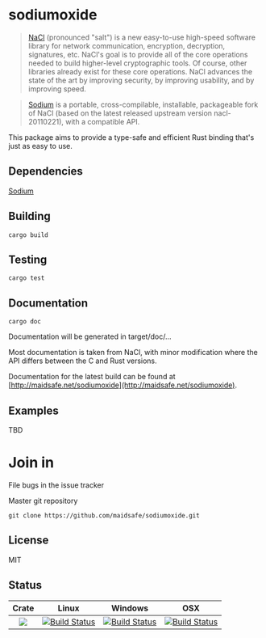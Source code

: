 sodiumoxide
===========

> [NaCl](http://nacl.cr.yp.to) (pronounced "salt") is a new easy-to-use high-speed software library for network communication, encryption, decryption, signatures, etc. NaCl's goal is to provide all of the core operations needed to build higher-level cryptographic tools.
> Of course, other libraries already exist for these core operations. NaCl advances the state of the art by improving security, by improving usability, and by improving speed.

> [Sodium](https://github.com/jedisct1/libsodium) is a portable, cross-compilable, installable, packageable fork of NaCl (based on the latest released upstream version nacl-20110221), with a compatible API.

This package aims to provide a type-safe and efficient Rust binding that's just
as easy to use.

Dependencies
------------

[Sodium](https://github.com/jedisct1/libsodium)

Building
--------
    cargo build

Testing
-------
    cargo test

Documentation
-------------
    cargo doc

Documentation will be generated in target/doc/...

Most documentation is taken from NaCl, with minor modification where the API
differs between the C and Rust versions.

Documentation for the latest build can be found at
[http://maidsafe.net/sodiumoxide](http://maidsafe.net/sodiumoxide).

Examples
--------
TBD

Join in
=======
File bugs in the issue tracker

Master git repository

    git clone https://github.com/maidsafe/sodiumoxide.git

License
-------
MIT

Status
------

| Crate | Linux | Windows | OSX |
|:-----:|:-----:|:-------:|:---:|
| [![](http://meritbadge.herokuapp.com/maidsafe_sodiumoxide)](https://crates.io/crates/maidsafe_sodiumoxide) |[![Build Status](https://travis-ci.org/maidsafe/sodiumoxide.svg?branch=master)](https://travis-ci.org/maidsafe/sodiumoxide)| [![Build Status](http://ci.maidsafe.net:8080/buildStatus/icon?job=sodiumoxide_win64_status_badge)](http://ci.maidsafe.net:8080/job/sodiumoxide_win64_status_badge/) | [![Build Status](http://ci.maidsafe.net:8080/buildStatus/icon?job=sodiumoxide_osx_status_badge)](http://ci.maidsafe.net:8080/job/sodiumoxide_osx_status_badge/) |

